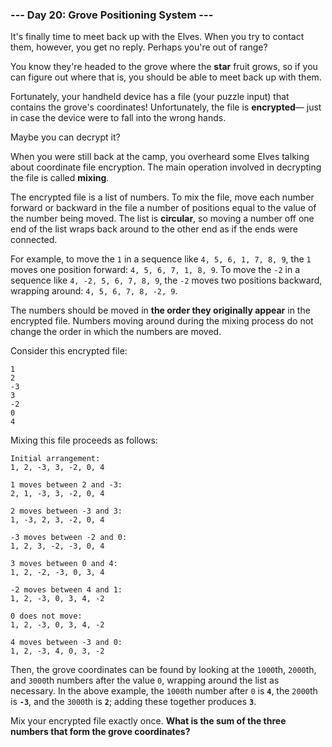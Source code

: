 ### --- Day 20: Grove Positioning System ---

It's finally time to meet back up with the Elves. When you try to contact 
them, however, you get no reply. Perhaps you're out of range?

You know they're headed to the grove where the **star** fruit grows, so if you 
can figure out where that is, you should be able to meet back up with them.

Fortunately, your handheld device has a file (your puzzle input) that 
contains the grove's coordinates! Unfortunately, the file is **encrypted**—
just in case the device were to fall into the wrong hands.

Maybe you can decrypt it?

When you were still back at the camp, you overheard some Elves talking 
about coordinate file encryption. The main operation involved in decrypting 
the file is called **mixing**.

The encrypted file is a list of numbers. To mix the file, move each number 
forward or backward in the file a number of positions equal to the value of 
the number being moved. The list is **circular**, so moving a number off one 
end of the list wraps back around to the other end as if the ends were 
connected.

For example, to move the `1` in a sequence like `4, 5, 6, 1, 7, 8, 9`, the `1` 
moves one position forward: `4, 5, 6, 7, 1, 8, 9`. To move the `-2` in a 
sequence like `4, -2, 5, 6, 7, 8, 9`, the `-2` moves two positions backward, 
wrapping around: `4, 5, 6, 7, 8, -2, 9`.

The numbers should be moved in **the order they originally appear** in the 
encrypted file. Numbers moving around during the mixing process do not 
change the order in which the numbers are moved.

Consider this encrypted file:
```
1
2
-3
3
-2
0
4
```
Mixing this file proceeds as follows:
```
Initial arrangement:
1, 2, -3, 3, -2, 0, 4

1 moves between 2 and -3:
2, 1, -3, 3, -2, 0, 4

2 moves between -3 and 3:
1, -3, 2, 3, -2, 0, 4

-3 moves between -2 and 0:
1, 2, 3, -2, -3, 0, 4

3 moves between 0 and 4:
1, 2, -2, -3, 0, 3, 4

-2 moves between 4 and 1:
1, 2, -3, 0, 3, 4, -2

0 does not move:
1, 2, -3, 0, 3, 4, -2

4 moves between -3 and 0:
1, 2, -3, 4, 0, 3, -2
```
Then, the grove coordinates can be found by looking at the `1000`th, `2000`th, 
and `3000`th numbers after the value `0`, wrapping around the list as 
necessary. In the above example, the `1000`th number after `0` is **`4`**, the 
`2000`th is **`-3`**, and the `3000`th is **`2`**; adding these together produces **`3`**.

Mix your encrypted file exactly once. **What is the sum of the three 
numbers that form the grove coordinates?**
